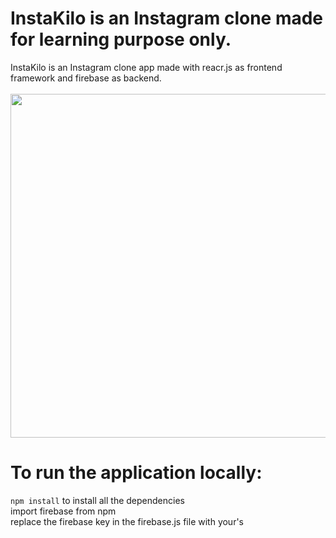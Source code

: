 # InstaKilo is an Instagram clone made for learning purpose only.
InstaKilo is an Instagram clone app made with reacr.js as frontend framework and firebase as backend.
</br>
</br>
<img src="https://user-images.githubusercontent.com/35983749/119927210-1f581800-bfcd-11eb-83c7-76d8cd1001d6.png" width="850" height="550">  
# To run the application locally:
`npm install` to install all the dependencies</br>
import firebase from npm </br>
replace the firebase key in the firebase.js file with your's


